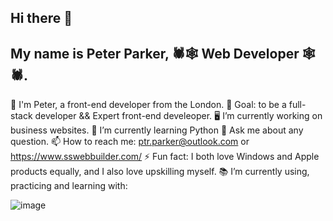 ## Hi there 👋

## My name is Peter Parker, 🕷️🕸️ Web Developer 🕸️🕷️.



🤠 I'm Peter, a front-end developer from the London.
🏁 Goal: to be a full-stack developer && Expert front-end develeoper.
🖥️ I’m currently working on business websites.
🐍 I’m currently learning Python
💬 Ask me about any question.
📫 How to reach me: ptr.parker@outlook.com or https://www.sswebbuilder.com/
⚡ Fun fact: I both love Windows and Apple products equally, and I also love upskilling myself.
📚 I’m currently using, practicing and learning with:


![image](https://github.com/user-attachments/assets/dc79e4aa-83c2-44c0-97e7-9b94a4c186c9)
